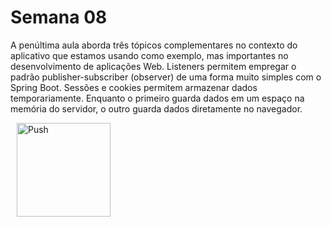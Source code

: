 # Semana 08

A penúltima aula aborda três tópicos complementares no contexto do aplicativo que estamos usando como exemplo, mas importantes no desenvolvimento de aplicações Web. Listeners permitem empregar o padrão publisher-subscriber (observer) de uma forma muito simples com o Spring Boot. Sessões e cookies permitem armazenar dados temporariamente. Enquanto o primeiro guarda dados em um espaço na memória do servidor, o outro guarda dados diretamente no navegador.

<a href="https://gitpod.io/#prebuild/https://github.com/gabrielcostasilva/sb-crud-cidades/tree/semana08-30-misc-cookies/" style="padding: 10px;">
    <img src="https://gitpod.io/button/open-in-gitpod.svg" width="150" alt="Push" align="center">
</a>

